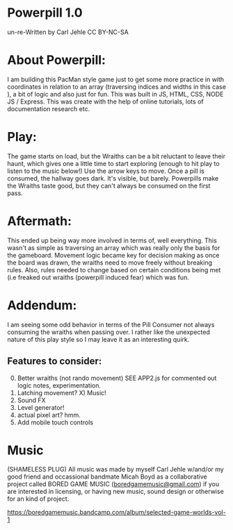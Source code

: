 # Powerpill 1.0
un-re-Written by Carl Jehle
CC BY-NC-SA

# About Powerpill:
I am building this PacMan style game just to get some more practice in with coordinates in relation to an array (traversing indices and widths in this case ), a bit of logic and also just for fun. This was built in JS, HTML, CSS, NODE JS / Express.
This was create with the help of online tutorials, lots of documentation research etc. 

# Play:
The game starts on load, but the Wraiths can be a bit reluctant to leave their haunt, which gives one a little time to start exploring (enough to hit play to listen to the music below!) Use the arrow keys to move. Once a pill is consumed, the hallway goes dark. It's visible, but barely. Powerpills make the Wraiths taste good, but they can't always be consumed on the first pass. 

# Aftermath: 
This ended up being way more involved in terms of, well everything. This wasn't as simple as traversing an array which was really only the basis for the gameboard. Movement logic became key for decision making as once the board was drawn, the wraiths need to move freely without breaking rules. Also, rules needed to change based on certain conditions being met (i.e freaked out wraiths (powerpill induced fear) which was fun.

# Addendum:
I am seeing some odd behavior in terms of the Pill Consumer not always consuming the wraiths when passing over. I rather like the unexpected nature of this play style so I may leave it as an interesting quirk.


## Features to consider:
0) Better wraiths (not rando movement) SEE APP2.js for commented out logic notes, experimentation.
1) Latching movement?
X) Music!
3) Sound FX
4) Level generator!
5) actual pixel art? hmm.
6) Add mobile touch controls

# Music
(SHAMELESS PLUG) All music was made by myself Carl Jehle w/and/or my good friend and occassional bandmate Micah Boyd as a collaborative project called BORED GAME MUSIC (boredgamemusic@gmail.com) if you are interested in licensing, or having new music, sound design or otherwise for an kind of project.

https://boredgamemusic.bandcamp.com/album/selected-game-worlds-vol-1
